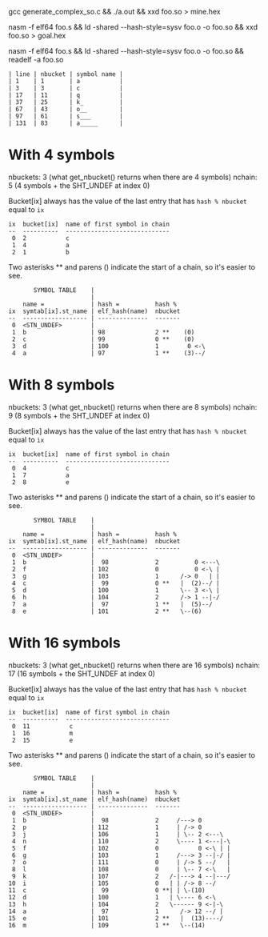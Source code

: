 gcc generate_complex_so.c && ./a.out && xxd foo.so > mine.hex

nasm -f elf64 foo.s && ld -shared --hash-style=sysv foo.o -o foo.so && xxd foo.so > goal.hex

nasm -f elf64 foo.s && ld -shared --hash-style=sysv foo.o -o foo.so && readelf -a foo.so

```
| line | nbucket | symbol name |
| 1    | 1       | a           |
| 3    | 3       | c           |
| 17   | 11      | q           |
| 37   | 25      | k_          |
| 67   | 43      | o__         |
| 97   | 61      | s___        |
| 131  | 83      | a_____      |
```

# With 4 symbols

nbuckets: 3 (what get_nbucket() returns when there are 4 symbols)
nchain: 5 (4 symbols + the SHT_UNDEF at index 0)

Bucket[ix] always has the value of the last entry that has `hash % nbucket` equal to `ix`

```
ix  bucket[ix]  name of first symbol in chain
--  ----------  -----------------------------
 0  2           c
 1  4           a
 2  1           b
```

Two asterisks ** and parens () indicate the start of a chain, so it's easier to see.

```
       SYMBOL TABLE    |
                       |
	name =             | hash =          hash %
ix  symtab[ix].st_name | elf_hash(name)  nbucket
--  ------------------ | --------------  -------
 0  <STN_UNDEF>        |
 1  b                  | 98              2 **    (0)
 2  c                  | 99              0 **    (0)
 3  d                  | 100             1        0 <-\
 4  a                  | 97              1 **    (3)--/
```

# With 8 symbols

nbuckets: 3 (what get_nbucket() returns when there are 8 symbols)
nchain: 9 (8 symbols + the SHT_UNDEF at index 0)

Bucket[ix] always has the value of the last entry that has `hash % nbucket` equal to `ix`

```
ix  bucket[ix]  name of first symbol in chain
--  ----------  -----------------------------
 0  4           c
 1  7           a
 2  8           e
```

Two asterisks ** and parens () indicate the start of a chain, so it's easier to see.

```
       SYMBOL TABLE    |
                       |
	name =             | hash =          hash %
ix  symtab[ix].st_name | elf_hash(name)  nbucket
--  ------------------ | --------------  -------
 0  <STN_UNDEF>        |
 1  b                  |  98             2          0 <---\
 2  f                  | 102             0          0 <-\ |
 3  g                  | 103             1      /-> 0   | |
 4  c                  |  99             0 **   |  (2)--/ |
 5  d                  | 100             1      \-- 3 <-\ |
 6  h                  | 104             2      /-> 1 --|-/
 7  a                  |  97             1 **   |  (5)--/
 8  e                  | 101             2 **   \--(6)
```

# With 16 symbols

nbuckets: 3 (what get_nbucket() returns when there are 16 symbols)
nchain: 17 (16 symbols + the SHT_UNDEF at index 0)

Bucket[ix] always has the value of the last entry that has `hash % nbucket` equal to `ix`

```
ix  bucket[ix]  name of first symbol in chain
--  ----------  -----------------------------
 0  11           c
 1  16           m
 2  15           e
```

Two asterisks ** and parens () indicate the start of a chain, so it's easier to see.

```
       SYMBOL TABLE    |
                       |
	name =             | hash =          hash %
ix  symtab[ix].st_name | elf_hash(name)  nbucket
--  ------------------ | --------------  -------
 0  <STN_UNDEF>        |
 1  b                  |  98             2     /---> 0
 2  p                  | 112             1     | /-> 0
 3  j                  | 106             1     | \-- 2 <---\
 4  n                  | 110             2     \---- 1 <---|-\
 5  f                  | 102             0           0 <-\ | |
 6  g                  | 103             1     /---> 3 --|-/ |
 7  o                  | 111             0     | /-> 5 --/   |
 8  l                  | 108             0     | \-- 7 <-\   |
 9  k                  | 107             2   /-|---> 4 --|---/
10  i                  | 105             0   | | /-> 8 --/
11  c                  |  99             0 **| | \-(10)
12  d                  | 100             1   | \---- 6 <-\
13  h                  | 104             2   \------ 9 <-|-\
14  a                  |  97             1      /-> 12 --/ |
15  e                  | 101             2 **   |  (13)----/
16  m                  | 109             1 **   \--(14)
```
